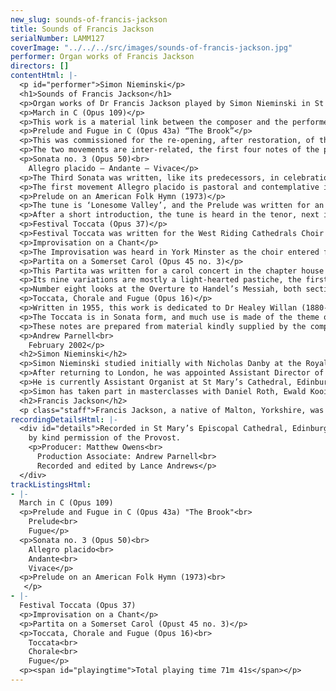 ```yaml
---
new_slug: sounds-of-francis-jackson
title: Sounds of Francis Jackson
serialNumber: LAMM127
coverImage: "../../../src/images/sounds-of-francis-jackson.jpg"
performer: Organ works of Francis Jackson
directors: []
contentHtml: |-
  <p id="performer">Simon Nieminski</p>
  <h1>Sounds of Francis Jackson</h1>
  <p>Organ works of Dr Francis Jackson played by Simon Nieminski in St Mary’s Cathedral, Edinburgh.</p>
  <p>March in C (Opus 109)</p>
  <p>This work is a material link between the composer and the performer on this CD, having been requested by Simon Nieminski for his marriage to Jane Smith at St Mary’s Cathedral in 1999. The central section makes use of a theme from the composer’s Missa Matris Dei</p>
  <p>Prelude and Fugue in C (Opus 43a) “The Brook”</p>
  <p>This was commissioned for the re-opening, after restoration, of the Victorian organ in the parish church of St Neots in the summer of 1972. Though barely finished, it was duly performed (by the composer), but then lay in disuse until twenty-four years later when it was rediscovered, revised and at last satisfactorily completed.</p>
  <p>The two movements are inter-related, the first four notes of the prelude – an important element throughout – being the Answer (in a fugal sense) to the corresponding notes of the fugue subject. The fugue is academic in design and construction, but a poetical slant, provided by the burbling, babbling nature of the prelude (a figuration which re-appears later in the fugue) gives rise to the title: translated into German, it becomes the name of the greatest and best-loved of all fugue-makers, J S Bach.</p>
  <p>Sonata no. 3 (Opus 50)<br>
    Allegro placido – Andante – Vivace</p>
  <p>The Third Sonata was written, like its predecessors, in celebration of a particular organ. In this case, it is the famous Schulze organ in the church of St Bartholomew at Armley, which dates from 1897. The Sonata was first played by the composer, at Armley, in June, 1979. It is dedicated to the soprano Elsie Suddaby (a relative of Dr Jackson) who was born within sight of the church in the organ’s fifteenth year, and who died in April 1980.</p>
  <p>The first movement Allegro placido is pastoral and contemplative in character; the Andante is a rondo in siciliano rhythm; and the Vivace, also in compound time, is a variant of the first movement.</p>
  <p>Prelude on an American Folk Hymn (1973)</p>
  <p>The tune is ‘Lonesome Valley’, and the Prelude was written for an anthology of voluntaries based on tunes in ‘More Hymns and Spiritual Songs’, a supplement to the American Episcopal Hymnal (1940), which was published in 1973.</p>
  <p>After a short introduction, the tune is heard in the tenor, next in the treble and finally again in the tenor, though this time more loudly. The piece ends quietly.</p>
  <p>Festival Toccata (Opus 37)</p>
  <p>Festival Toccata was written for the West Riding Cathedrals Choir Festival and is dedicated to the memory of Brian Runnett, organist of Norwich Cathedral, tragically killed in a road accident in 1970 at the age of thirty-five.</p>
  <p>Improvisation on a Chant</p>
  <p>The Improvisation was heard in York Minster as the choir entered for Evensong on the twenty-fourth day of a certain month, when Psalm 115 was to be sung to the chant in E by Sir John Goss. It was later transcribed from tape and offered to Lloyd Smith, a well-known York organist, as a present for his seventieth birthday in March 1988.</p>
  <p>Partita on a Somerset Carol (Opus 45 no. 3)</p>
  <p>This Partita was written for a carol concert in the chapter house of York Minster at Christmas 1975 for an organ of 6 stops, one manual and a pedal reed.</p>
  <p>Its nine variations are mostly a light-hearted pastiche, the first with a right-hand decoration of the left-hand theme. The flutings of number two bear in mind the kind of instrument used by Haydn for his Flötenuhrstücke (Pieces for a Musical Clock). A gruff third variation follows in which the theme disappears. The fourth is all saccharine sweetness, no holds barred. Next, the pedals take full charge, with sly glances in the direction of Bach. A canon follows – at the octave – and then a feather-weight scherzando containing, again, succulent harmonies.</p>
  <p>Number eight looks at the Overture to Handel’s Messiah, both sections, and is joined to the Finale (variation nine) by a dominant pedal, after which the tune goes to the pedals beneath contrapuntal imitations and semi-quaver figurations, rather suggesting Dupré and his Variations sur un Noël, perhaps inevitably.</p>
  <p>Toccata, Chorale and Fugue (Opus 16)</p>
  <p>Written in 1955, this work is dedicated to Dr Healey Willan (1880-1968), the highly honoured London-born composer of organ and church music who settled in Toronto in 1913. Its influences are mainly French, from the dotted rhythm of the opening, suggestive of the 18th Century French overture, to the highly coloured harmonic language reminiscent of Franck. Dr Jackson also follows the precedent, set by Franck, of inserting a middle movement between the Prelude and Fugue. This pattern was also followed by Dr Willan in his Introduction, Passacaglia and Fugue of 1916.</p>
  <p>The Toccata is in Sonata form, and much use is made of the theme of the introduction, though in regular, undotted, note-lengths. This theme eventually assumes greater importance than the second subject of the Toccata, which is not heard in the two later movements. The Chorale is built up from the upward leap of a seventh in the initial anacrusis, and part of the Toccata theme. The Fugue begins with its own independent subject (which was foreshadowed in the introduction), but as soon as the exposition is completed, the episode which follows – in inverted double counterpoint – begins to admit the semi-quaver figure of the Toccata. From this point onwards there is no restraining all the other themes from the Toccata (except the second subject) and the introduction, from entering and tumbling over each other in the intricate contrapuntal hurly-burly.</p>
  <p>These notes are prepared from material kindly supplied by the composer.</p>
  <p>Andrew Parnell<br>
    February 2002</p>
  <h2>Simon Nieminski</h2>
  <p>Simon Nieminski studied initially with Nicholas Danby at the Royal College of Music, where he gained the Associate diploma. He was then awarded the Organ Scholarship of Pembroke College, Cambridge. After graduating with honours in music from Cambridge University, he was appointed Organ Scholar of York Minster for two years, during which time he became a Fellow of the Royal College of Organists. He left York to become Assistant Organist of Dundee Cathedral.</p>
  <p>After returning to London, he was appointed Assistant Director of Music at the Priory Church of St Bartholomew the Great, in the City of London, and Organ Tutor at Kingston University. In addition to playing and teaching, he regularly conducted the professional choir of St Bartholomew’s, and several semi-professional choirs.</p>
  <p>He is currently Assistant Organist at St Mary’s Cathedral, Edinburgh, which is unique in Scotland in maintaining daily choral services, with the trebles drawn from its own choir school.He is also Organist of Fettes College in Edinburgh.</p>
  <p>Simon has taken part in masterclasses with Daniel Roth, Ewald Kooiman, Harald Vogel and Dame Gillian Weir, and his playing engagements have taken him around the United Kingdom, as well as to Sweden, Holland, Germany, the U.S.A., Malta and the Czech Republic. He has also played in recordings for BBC television (Songs of Praise from Yorkshire, Skye and London) and Radio 4, and live broadcasts on BBC Radio 3 and Radio York, Swedish national radio, and National Public Radio in the U.S.A. In addition to organ playing, Simon writes reviews and articles on church and organ music, which have been published in Organists’ Review and the Musical Times.</p>
  <h2>Francis Jackson</h2>
  <p class="staff">Francis Jackson, a native of Malton, Yorkshire, was a chorister at York Minster from 1929 to 1933. He was a pupil of Sir Edward Bairstow, organist of York Minster, and gained the Fellowship of the Royal College of Organists in 1937. The same year he graduated Bachelor of Music at Durham University, attaining the doctorate there in 1957. He was organist of Malton Parish Church at the age of sixteen, and succeeded Bairstow at York Minster in 1946. Francis Jackson has given recitals all over the world, and has made records both with York Minster Choir and of organ music. He has written extensively for the Church, and his output includes anthems, organ solos, organ sonatas, monodramas, a concerto, a symphony and some solo songs. He is an honorary Fellow both of the Royal School of Church Music and of Westminster Choir College at Princeton, USA. In 1978 he was appointed OBE in the New Year Honours. On retiring from York Minster in 1982 he received the Fellowship of the Royal Northern College of Music, the Doctorate of York University and, at the hands of the Archbishop of York, Lord Blanch, the Order of Saint William of York. His time is now devoted to composition and giving organ recitals.</p>
recordingDetailsHtml: |-
  <div id="details">Recorded in St Mary’s Episcopal Cathedral, Edinburgh on 24th and 25th October 2000,<br>
    by kind permission of the Provost.
    <p>Producer: Matthew Owens<br>
      Production Associate: Andrew Parnell<br>
      Recorded and edited by Lance Andrews</p>
  </div>
trackListingsHtml:
- |-
  March in C (Opus 109)
  <p>Prelude and Fugue in C (Opus 43a) "The Brook"<br>
    Prelude<br>
    Fugue</p>
  <p>Sonata no. 3 (Opus 50)<br>
    Allegro placido<br>
    Andante<br>
    Vivace</p>
  <p>Prelude on an American Folk Hymn (1973)<br>
   </p>
- |-
  Festival Toccata (Opus 37)
  <p>Improvisation on a Chant</p>
  <p>Partita on a Somerset Carol (Opust 45 no. 3)</p>
  <p>Toccata, Chorale and Fugue (Opus 16)<br>
    Toccata<br>
    Chorale<br>
    Fugue</p>
  <p><span id="playingtime">Total playing time 71m 41s</span></p>
---
```


